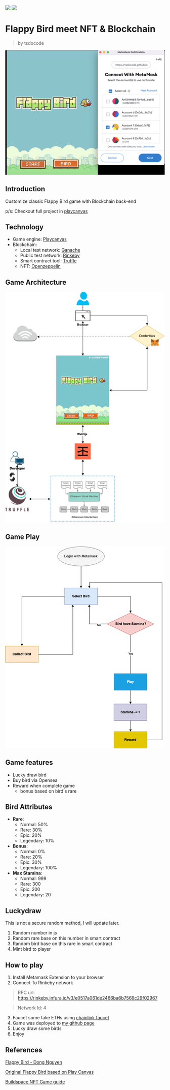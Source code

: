 
[![](https://img.shields.io/static/v1?label=play&message=game&color=green)](https://tsdocode.github.io/NFlappyT/) [![](https://img.shields.io/static/v1?label=playcanvas&message=project&color=orange)](https://tsdocode.github.io/NFlappyT/)
# Flappy Bird meet NFT & Blockchain

> by
tsdocode



![game image](./git_assets/game.png)
## Introduction

Customize classic Flappy Bird game with Blockchain back-end

p/s: Checkout full project in [playcanvas](https://playcanvas.com/project/914522/overview/nft-flappy)

## Technology

- Game engine: [Playcanvas](https://developer.playcanvas.com/en/)
- Blockchain:
  - Local test network: [Ganache](https://trufflesuite.com/ganache/)
  - Public test network: [Rinkeby](https://www.rinkeby.io/)
  - Smart contract tool: [Truffle](https://trufflesuite.com/)
  - NFT: [Openzeppelin](https://www.openzeppelin.com/)


## Game Architecture
![](./git_assets/GameArchitecture.drawio.png)


## Game Play
![](./git_assets/GamePlay.drawio.png)


## Game features
- Lucky draw bird
- Buy bird via Opensea
- Reward when complete game
  - bonus based on bird's rare

## Bird Attributes
- **Rare**:
  - Normal: 50%
  - Rare: 30%
  - Epic: 20%
  - Legendary: 10%
- **Bonus**:
  - Normal: 0%
  - Rare: 20%
  - Epic: 30%
  - Legendary: 100%
- **Max Stamina**:
  - Normal: 999
  - Rare: 300
  - Epic: 200
  - Legendary: 20

## Luckydraw
This is not a secure random method, I will update later.

1. Random number in js
2. Random rare base on this number in smart contract
3. Random bird base on this rare in smart contract
4. Mint bird to player



## How to play

1. Install Metamask Extension to your browser
2. Connect To Rinkeby network
> RPC url: https://rinkeby.infura.io/v3/e0517a061de2466ba6b7569c29f02967

> Network Id: 4
3. Faucet some fake ETHs using [chainlink faucet](https://faucets.chain.link/)
4. Game was deployed to [my github page](https://tsdocode.github.io/NFlappyT/)
5. Lucky draw some birds
6. Enjoy


## References

[Flappy Bird - Dong Nguyen](https://vi.wikipedia.org/wiki/Flappy_Bird)

[Original Flappy Bird based on Play Canvas](https://developer.playcanvas.com/en/tutorials/flappy-bird/)

[Buildspace NFT Game guide](https://buildspace.so/p/CO5cc2751b-e878-41c4-99fa-a614dc910ee9)
